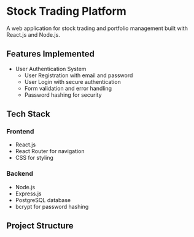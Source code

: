 # Stock Trading Platform

A web application for stock trading and portfolio management built with React.js and Node.js.

## Features Implemented

- User Authentication System
  - User Registration with email and password
  - User Login with secure authentication
  - Form validation and error handling
  - Password hashing for security

## Tech Stack

### Frontend
- React.js
- React Router for navigation
- CSS for styling

### Backend
- Node.js
- Express.js
- PostgreSQL database
- bcrypt for password hashing

## Project Structure 